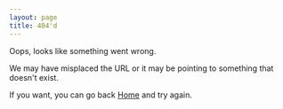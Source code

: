 ```yaml
---
layout: page
title: 404'd
---
```

Oops, looks like something went wrong.

We may have misplaced the URL or it may be pointing to something that doesn't
exist.

If you want, you can go back [Home](http://harlanhaskins.com) and try again.
